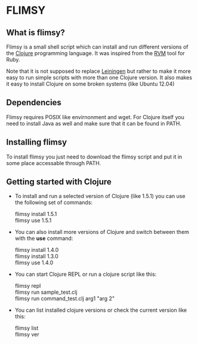 **FLIMSY**
==========

**What is flimsy?**
-------------------

Flimsy is a small shell script which can install and run different versions of the [Clojure](http://clojure.org/) programming language.
It was inspired from the [RVM](https://rvm.io/) tool for Ruby.

Note that it is not supposed to replace [Leiningen](http://leiningen.org/)
but rather to make it more easy to run simple scripts with more than one Clojure version. It also makes it easy to install Clojure on some
broken systems (like Ubuntu 12.04)

**Dependencies**
----------------

Flimsy requires POSIX like envirnonment and wget. For Clojure itself you need to install Java as well and make sure that it can be found in PATH.

**Installing flimsy**
---------------------

To install flimsy you just need to download the flimsy script and put it in some place accessable through PATH.

**Getting started with Clojure**
--------------------------------

- To install and run a selected version of Clojure (like 1.5.1) you can use the following set of commands:

    flimsy install 1.5.1  
    flimsy use 1.5.1  

- You can also install more versions of Clojure and switch between them with the **use** command:

    flimsy install 1.4.0  
    flimsy install 1.3.0  
    flimsy use 1.4.0  

- You can start Clojure REPL or run a clojure script like this:

    flimsy repl  
    flimsy run sample_test.clj  
    flimsy run command_test.clj arg1 "arg 2"  

- You can list installed clojure versions or check the current version like this:

    flimsy list  
    flimsy ver  

